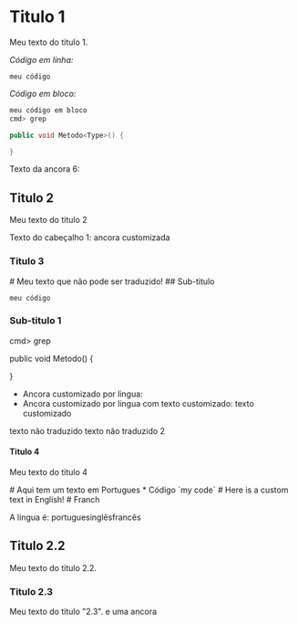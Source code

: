 ﻿# Titulo 1 <header-set anchor-name="title1" />

Meu texto do titulo 1.

_Código em linha:_

`meu código`

*Código em bloco:*

```csharp
meu código em bloco
cmd> grep

public void Metodo<Type>() {

}
```

Texto da ancora 6: <anchor-get name="anchor-title6" />

## Titulo 2 <header-set anchor-name="title2" />

Meu texto do titulo 2

Texto do cabeçalho 1: <anchor-get name="title1">ancora customizada</anchor-get>

### Titulo 3 <header-set anchor-name="title3" />

<no-translate>
  # Meu texto que não pode ser traduzido! <header-set anchor-name="no-translate"/>
  ## Sub-titulo <header-set anchor-name="no-translate-sub"/>
  
  `meu código`
  
  ### Sub-titulo 1 <header-set anchor-name="no-translate-sub1"/>
  
  cmd> grep

  public void Metodo<Type>() {

  }

  * Ancora customizado por lingua: <anchor-get name="doc-title2"/>
  * Ancora customizado por lingua com texto customizado: <anchor-get name="doc-title2">texto customizado</anchor-get>
</no-translate>

<no-translate>texto não traduzido</no-translate>
<no-translate>texto não traduzido 2</no-translate>

#### Titulo 4 <header-set anchor-name="title4" />

Meu texto do titulo 4

<custom-translation>
  <default>
    # Aqui tem um texto em Portugues <header-set anchor-name="doc-title2"/>
    * Código `my code`
  </default>

  <language name="en-us">
    # Here is a custom text in English! <header-set anchor-name="doc-title2"/>
  </language>

  <language name="fr">
    # Franch <header-set anchor-name="doc-title2"/>
  </language>
</custom-translation>

A lingua é: <custom-translation><default>portugues</default><language name="en-us">inglês</language><language name="fr">francês</language></custom-translation>

## Titulo 2.2 <header-set anchor-name="title5" />

Meu texto do titulo 2.2.

### Titulo 2.3 <header-set anchor-name="title6" />

Meu texto do titulo "2.3". <anchor-set name="anchor-title6">e uma ancora</anchor-set>